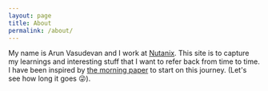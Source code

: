 ```yaml
---
layout: page
title: About
permalink: /about/
---
```


My name is Arun Vasudevan and I work at [Nutanix](https://www.nutanix.com).
This site is to capture my learnings and interesting stuff that I want to refer
back from time to time. I have been inspired by [the morning
paper](https://blog.acolyer.org) to start on this journey. (Let's see how long
it goes :stuck_out_tongue_winking_eye:).
